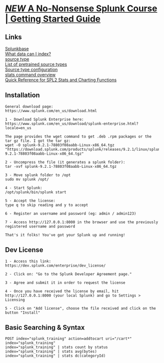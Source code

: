 # [*NEW* A No-Nonsense Splunk Course | Getting Started Guide](https://www.udemy.com/course/no-nonsense-course-on-using-splunk/)  

## Links  

[Splunkbase](https://splunkbase.splunk.com/)  
[What data can I index?](https://docs.splunk.com/Documentation/Splunk/9.1.2/Data/WhatSplunkcanmonitor)  
[source type](https://docs.splunk.com/Splexicon:Sourcetype)  
[List of pretrained source types](https://docs.splunk.com/Documentation/Splunk/9.1.2/Data/Listofpretrainedsourcetypes)  
[Source type configuration](https://docs.splunk.com/Documentation/Splunk/9.1.2/Admin/Propsconf#Sourcetype_configuration)  
[stats command overview](https://docs.splunk.com/Documentation/SCS/current/SearchReference/StatsCommandOverview)  
[Quick Reference for SPL2 Stats and Charting Functions](https://docs.splunk.com/Documentation/SCS/current/SearchReference/StatsFunctionsQuickReference)  

## Installation

```
General download page:
https://www.splunk.com/en_us/download.html

1 - Download Splunk Enterprise here:
https://www.splunk.com/en_us/download/splunk-enterprise.html?locale=en_us

The page provides the wget command to get .deb .rpm packages or the tar gz file. I got the tar gz:
wget -O splunk-9.2.1-78803f08aabb-Linux-x86_64.tgz "https://download.splunk.com/products/splunk/releases/9.2.1/linux/splunk-9.2.1-78803f08aabb-Linux-x86_64.tgz"

2 - Uncompress the file (it generates a splunk folder):
tar -xvf splunk-9.2.1-78803f08aabb-Linux-x86_64.tgz

3 - Move splunk folder to /opt
sudo mv splunk /opt/

4 - Start Splunk:
/opt/splunk/bin/splunk start

5 - Accept the license:
type q to skip reading and y to accept

6 - Register an username and password (eg: admin / admin123)

7 - Access http://127.0.0.1:8000 in the browser and use the previously registered username and password

That's it folks! You've got your Splunk up and running!
```

## Dev License
```
1 - Access this link:
https://dev.splunk.com/enterprise/dev_license/

2 - Click on: "Go to the Splunk Developer Agreement page."

3 - Agree and submit it in order to request the license

4 - Once you have received the license by email, hit http://127.0.0.1:8000 (your local Splunk) and go to Settings > Licensing

5 - Click on "Add license", choose the file received and click on the button "Install"
```

## Basic Searching & Syntax
```
POST index="splunk_training" action=addtocart uri="/cart*"
index="splunk_training"
index="splunk_training" | stats count by status
index="splunk_training" | stats avg(bytes)
index="splunk_training" | stats dc(categoryId)
```
